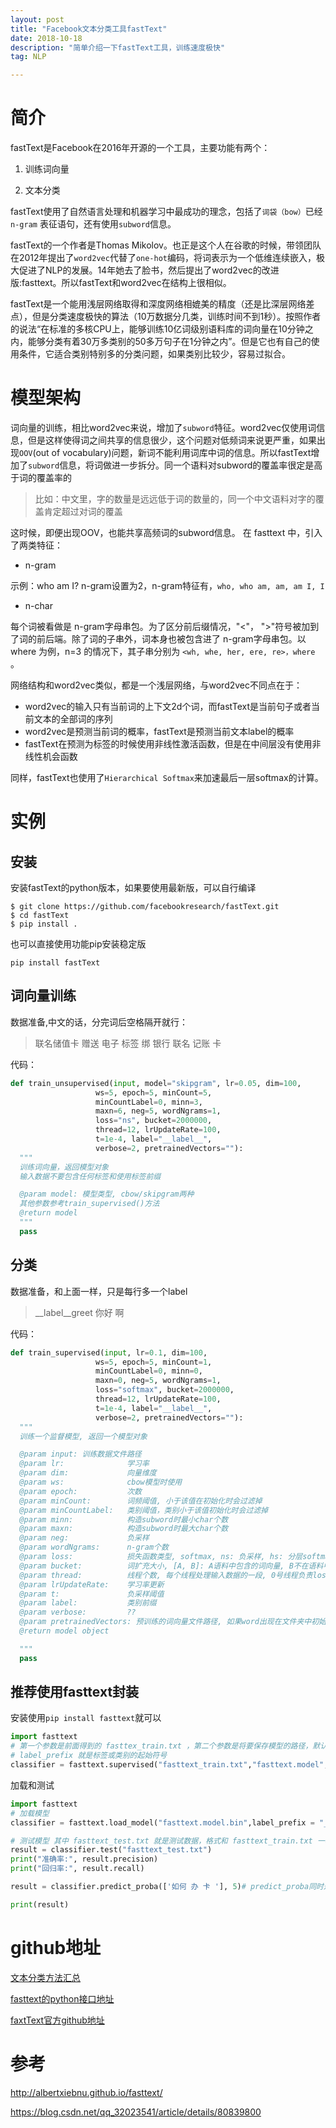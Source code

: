 ```yaml
---
layout: post
title: "Facebook文本分类工具fastText"
date: 2018-10-18
description: "简单介绍一下fastText工具，训练速度极快"
tag: NLP

---
```


# 简介

fastText是Facebook在2016年开源的一个工具，主要功能有两个：

1. 训练词向量

2. 文本分类

fastText使用了自然语言处理和机器学习中最成功的理念，包括了`词袋（bow）`已经`n-gram` 表征语句，还有使用`subword`信息。

fastText的一个作者是Thomas Mikolov。也正是这个人在谷歌的时候，带领团队在2012年提出了`word2vec`代替了`one-hot`编码，将词表示为一个低维连续嵌入，极大促进了NLP的发展。14年她去了脸书，然后提出了word2vec的改进版:fasttext。所以fastText和word2vec在结构上很相似。

fastText是一个能用浅层网络取得和深度网络相媲美的精度（还是比深层网络差点），但是分类速度极快的算法（10万数据分几类，训练时间不到1秒）。按照作者的说法“在标准的多核CPU上，能够训练10亿词级别语料库的词向量在10分钟之内，能够分类有着30万多类别的50多万句子在1分钟之内”。但是它也有自己的使用条件，它适合类别特别多的分类问题，如果类别比较少，容易过拟合。

#  模型架构

词向量的训练，相比word2vec来说，增加了`subword`特征。word2vec仅使用词信息，但是这样使得词之间共享的信息很少，这个问题对低频词来说更严重，如果出现`OOV`(out of vocabulary)问题，新词不能利用词库中词的信息。所以fastText增加了`subword`信息，将词做进一步拆分。同一个语料对subword的覆盖率很定是高于词的覆盖率的
> 比如：中文里，字的数量是远远低于词的数量的，同一个中文语料对字的覆盖肯定超过对词的覆盖

这时候，即便出现OOV，也能共享高频词的subword信息。
在 fasttext 中，引入了两类特征：
- n-gram

示例：who am I? n-gram设置为2，n-gram特征有，`who, who am, am, am I, I`
- n-char

每个词被看做是 n-gram字母串包。为了区分前后缀情况，"<"， ">"符号被加到了词的前后端。除了词的子串外，词本身也被包含进了 n-gram字母串包。以 where 为例，n=3 的情况下，其子串分别为 `<wh, whe, her, ere, re>，where` 。

网络结构和word2vec类似，都是一个浅层网络，与word2vec不同点在于：

- word2vec的输入只有当前词的上下文2d个词，而fastText是当前句子或者当前文本的全部词的序列
- word2vec是预测当前词的概率，fastText是预测当前文本label的概率
- fastText在预测为标签的时候使用非线性激活函数，但是在中间层没有使用非线性机会函数

同样，fastText也使用了`Hierarchical Softmax`来加速最后一层softmax的计算。

# 实例

## 安装

安装fastText的python版本，如果要使用最新版，可以自行编译

```shell
$ git clone https://github.com/facebookresearch/fastText.git
$ cd fastText
$ pip install .
```

也可以直接使用功能pip安装稳定版

```shel
pip install fastText
```
## 词向量训练

数据准备,中文的话，分完词后空格隔开就行：

> 联名储值卡 赠送 电子 标签 绑 银行 联名 记账 卡

代码：
```python
def train_unsupervised(input, model="skipgram", lr=0.05, dim=100, 
                   ws=5, epoch=5, minCount=5, 
                   minCountLabel=0, minn=3, 
                   maxn=6, neg=5, wordNgrams=1, 
                   loss="ns", bucket=2000000, 
                   thread=12, lrUpdateRate=100,
                   t=1e-4, label="__label__", 
                   verbose=2, pretrainedVectors=""):
  """
  训练词向量，返回模型对象
  输入数据不要包含任何标签和使用标签前缀

  @param model: 模型类型, cbow/skipgram两种
  其他参数参考train_supervised()方法
  @return model
  """
  pass
```

## 分类

数据准备，和上面一样，只是每行多一个label

> \_\_label__greet 你好 啊

代码：
```python
def train_supervised(input, lr=0.1, dim=100, 
                   ws=5, epoch=5, minCount=1, 
                   minCountLabel=0, minn=0, 
                   maxn=0, neg=5, wordNgrams=1, 
                   loss="softmax", bucket=2000000, 
                   thread=12, lrUpdateRate=100,
                   t=1e-4, label="__label__", 
                   verbose=2, pretrainedVectors=""):
  """
  训练一个监督模型, 返回一个模型对象

  @param input: 训练数据文件路径
  @param lr:              学习率
  @param dim:             向量维度
  @param ws:              cbow模型时使用
  @param epoch:           次数
  @param minCount:        词频阈值, 小于该值在初始化时会过滤掉
  @param minCountLabel:   类别阈值，类别小于该值初始化时会过滤掉
  @param minn:            构造subword时最小char个数
  @param maxn:            构造subword时最大char个数
  @param neg:             负采样
  @param wordNgrams:      n-gram个数
  @param loss:            损失函数类型, softmax, ns: 负采样, hs: 分层softmax
  @param bucket:          词扩充大小, [A, B]: A语料中包含的词向量, B不在语料中的词向量
  @param thread:          线程个数, 每个线程处理输入数据的一段, 0号线程负责loss输出
  @param lrUpdateRate:    学习率更新
  @param t:               负采样阈值
  @param label:           类别前缀
  @param verbose:         ??
  @param pretrainedVectors: 预训练的词向量文件路径, 如果word出现在文件夹中初始化不再随机
  @return model object

  """
  pass
```

## 推荐使用fasttext封装

安装使用`pip install fasttext`就可以

```python
import fasttext
# 第一个参数是前面得到的 fasttex_train.txt ，第二个参数是将要保存模型的路径，默认会加上 .bin 
# label_prefix 就是标签或类别的起始符号
classifier = fasttext.supervised("fasttext_train.txt","fasttext.model",label_prefix = "__label__")
```

加载和测试

```python
import fasttext
# 加载模型
classifier = fasttext.load_model("fasttext.model.bin",label_prefix = "__label__")

# 测试模型 其中 fasttext_test.txt 就是测试数据，格式和 fasttext_train.txt 一样
result = classifier.test("fasttext_test.txt")
print("准确率:", result.precision)
print("回归率:", result.recall)

result = classifier.predict_proba(['如何 办 卡 '], 5)# predict_proba同时返回label和置信度，第二个参数是返回置信度前几的结果

print(result)

```

# github地址

[文本分类方法汇总](https://github.com/brightmart/text_classification)

[fasttext的python接口地址](https://github.com/salestock/fastText.py)

[faxtText官方github地址](https://github.com/salestock/fastText.py)

# 参考

http://albertxiebnu.github.io/fasttext/

https://blog.csdn.net/qq_32023541/article/details/80839800